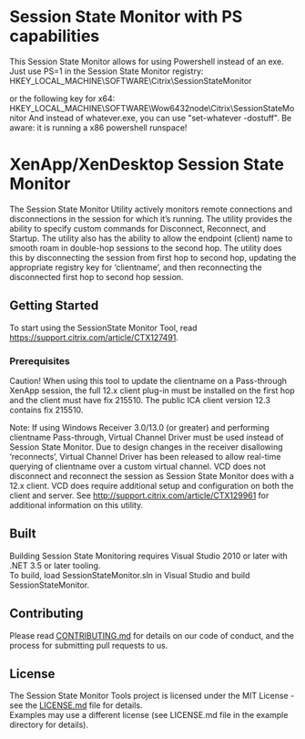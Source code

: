 # Session State Monitor with PS capabilities
This Session State Monitor allows for using Powershell instead of an exe. Just use PS=1 in the Session State Monitor registry:
HKEY_LOCAL_MACHINE\SOFTWARE\Citrix\SessionStateMonitor

or the following key for x64:
HKEY_LOCAL_MACHINE\SOFTWARE\Wow6432node\Citrix\SessionStateMonitor
And instead of whatever.exe, you can use "set-whatever -dostuff". 
Be aware: it is running a x86 powershell runspace!

# XenApp/XenDesktop Session State Monitor
The Session State Monitor Utility actively monitors remote connections and disconnections in the session for which it’s running. The utility provides the ability to specify custom commands for Disconnect, Reconnect, and Startup. The utility also has the ability to allow the endpoint (client) name to smooth roam in double-hop sessions to the second hop. The utility does this by disconnecting the session from first hop to second hop, updating the appropriate registry key for ‘clientname’, and then reconnecting the disconnected first hop to second hop session.

## Getting Started
To start using the SessionState Monitor Tool, read https://support.citrix.com/article/CTX127491.

### Prerequisites
Caution! When using this tool to update the clientname on a Pass-through XenApp session, 
the full 12.x client plug-in must be installed on the first hop and the client must have fix 215510. 
The public ICA client version 12.3 contains fix 215510.

Note: If using Windows Receiver 3.0/13.0 (or greater) and performing clientname Pass-through, 
Virtual Channel Driver must be used instead of Session State Monitor. 
Due to design changes in the receiver disallowing ‘reconnects’, 
Virtual Channel Driver has been released to allow real-time querying of clientname over a custom virtual channel. 
VCD does not disconnect and reconnect the session as Session State Monitor does with a 12.x client. 
VCD does require additional setup and configuration on both the client and server. 
See http://support.citrix.com/article/CTX129961 for additional information on this utility.

## Built
Building Session State Monitoring requires Visual Studio 2010 or later with .NET 3.5 or later tooling.  
To build, load SessionStateMonitor.sln in Visual Studio and build SessionStateMonitor.

## Contributing
Please read [CONTRIBUTING.md](CONTRIBUTING.md) for details on our code of conduct, and the process for submitting pull requests to us.

## License
The Session State Monitor Tools project is licensed under the MIT License - see the [LICENSE.md](LICENSE.md) file for details.  
Examples may use a different license (see LICENSE.md file in the example directory for details).
